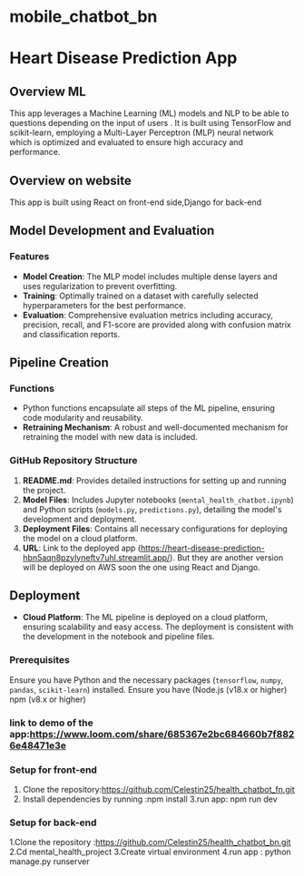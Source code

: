 # mobile_chatbot_bn
# Heart Disease Prediction App

## Overview ML
This app leverages a Machine Learning (ML) models and NLP to be able to questions depending on the input of users . It is built using TensorFlow and scikit-learn, employing a Multi-Layer Perceptron (MLP) neural network which is optimized and evaluated to ensure high accuracy and performance.
## Overview on website 
This app is built using React on front-end side,Django for back-end

## Model Development and Evaluation

### Features
- **Model Creation**: The MLP model includes multiple dense layers and uses regularization to prevent overfitting.
- **Training**: Optimally trained on a dataset with carefully selected hyperparameters for the best performance.
- **Evaluation**: Comprehensive evaluation metrics including accuracy, precision, recall, and F1-score are provided along with confusion matrix and classification reports.

## Pipeline Creation

### Functions
- Python functions encapsulate all steps of the ML pipeline, ensuring code modularity and reusability.
- **Retraining Mechanism**: A robust and well-documented mechanism for retraining the model with new data is included.



### GitHub Repository Structure
1. **README.md**: Provides detailed instructions for setting up and running the project.
2. **Model Files**: Includes Jupyter notebooks (`mental_health_chatbot.ipynb`) and Python scripts (`models.py`, `predictions.py`), detailing the model's development and deployment.
3. **Deployment Files**: Contains all necessary configurations for deploying the model on a cloud platform.
4. **URL**: Link to the deployed app (https://heart-disease-prediction-hbn5aqn8pzylyneftv7uhl.streamlit.app/). But they are another version will be deployed on AWS soon the one using React and Django.

## Deployment

- **Cloud Platform**: The ML pipeline is deployed on a cloud platform, ensuring scalability and easy access. The deployment is consistent with the development in the notebook and pipeline files.


### Prerequisites
Ensure you have Python and the necessary packages (`tensorflow`, `numpy`, `pandas`, `scikit-learn`) installed.
Ensure you have (Node.js (v18.x or higher)
npm (v8.x or higher)

### link to demo of the app:https://www.loom.com/share/685367e2bc684660b7f8826e48471e3e

### Setup for front-end
1. Clone the repository:https://github.com/Celestin25/health_chatbot_fn.git
2. Install dependencies by running :npm install
3.run  app: npm run dev 
### Setup for back-end
1.Clone the repository :https://github.com/Celestin25/health_chatbot_bn.git
2.Cd mental_health_project 
3.Create virtual environment 
4.run app : python manage.py runserver
